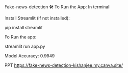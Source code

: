 
Fake-news-detection
🛠️ To Run the App: In terminal

Install Streamlit (if not installed):

pip install streamlit

Fo Run the app:

streamlit run app.py

Model Accuracy: 0.9949

PPT https://fake-news-detection-kishanjee.my.canva.site/
